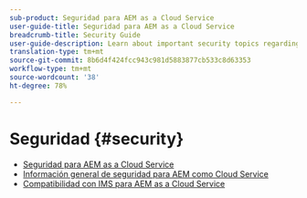```yaml
---
sub-product: Seguridad para AEM as a Cloud Service
user-guide-title: Seguridad para AEM as a Cloud Service
breadcrumb-title: Security Guide
user-guide-description: Learn about important security topics regarding Experience Manager as a Cloud Service.
translation-type: tm+mt
source-git-commit: 8b6d4f424fcc943c981d5883877cb533c8d63353
workflow-type: tm+mt
source-wordcount: '38'
ht-degree: 78%

---
```



# Seguridad {#security}

+ [Seguridad para AEM as a Cloud Service](/help/security/home.md)
+ [Información general de seguridad para AEM como Cloud Service](/help/security/cloud-service-security-overview.md)
+ [Compatibilidad con IMS para AEM as a Cloud Service](ims-support.md)
